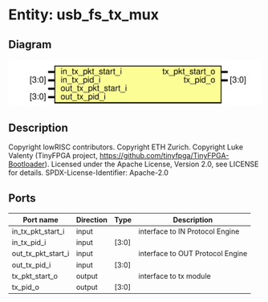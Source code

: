 # Entity: usb_fs_tx_mux
## Diagram
![Diagram](usb_fs_tx_mux.svg "Diagram")
## Description
Copyright lowRISC contributors.
 Copyright ETH Zurich.
 Copyright Luke Valenty (TinyFPGA project, https://github.com/tinyfpga/TinyFPGA-Bootloader).
 Licensed under the Apache License, Version 2.0, see LICENSE for details.
 SPDX-License-Identifier: Apache-2.0
 
## Ports
| Port name          | Direction | Type  | Description                      |
| ------------------ | --------- | ----- | -------------------------------- |
| in_tx_pkt_start_i  | input     |       | interface to IN Protocol Engine  |
| in_tx_pid_i        | input     | [3:0] |                                  |
| out_tx_pkt_start_i | input     |       | interface to OUT Protocol Engine |
| out_tx_pid_i       | input     | [3:0] |                                  |
| tx_pkt_start_o     | output    |       | interface to tx module           |
| tx_pid_o           | output    | [3:0] |                                  |
